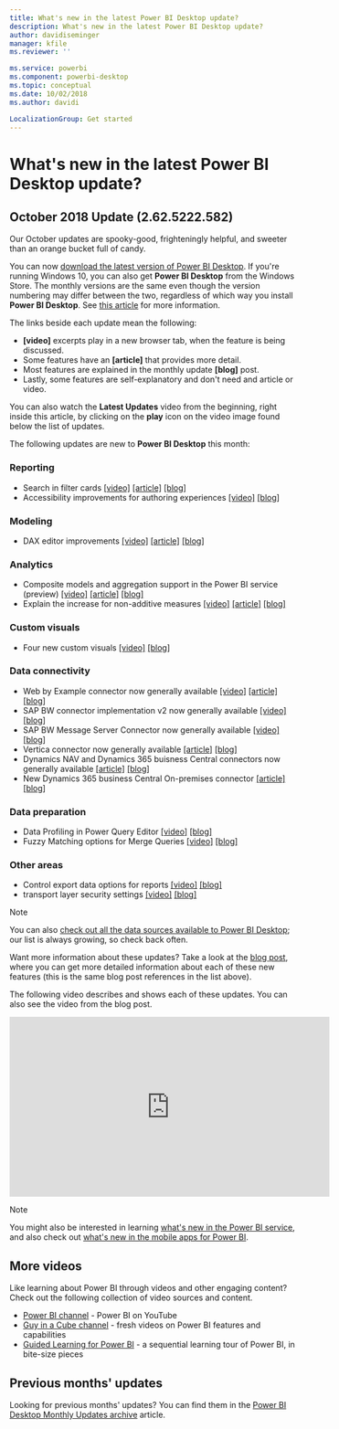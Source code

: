 ```yaml
---
title: What's new in the latest Power BI Desktop update?
description: What's new in the latest Power BI Desktop update?
author: davidiseminger
manager: kfile
ms.reviewer: ''

ms.service: powerbi
ms.component: powerbi-desktop
ms.topic: conceptual
ms.date: 10/02/2018
ms.author: davidi

LocalizationGroup: Get started
---
```

# What's new in the latest Power BI Desktop update?

## October 2018 Update (2.62.5222.582)

Our October updates are spooky-good, frighteningly helpful, and sweeter than an orange bucket full of candy. 

You can now [download the latest version of Power BI Desktop](https://powerbi.microsoft.com/desktop). If you're running Windows 10, you can also get **Power BI Desktop** from the Windows Store. The monthly versions are the same even though the version numbering may differ between the two, regardless of which way you install **Power BI Desktop**. See [this article](desktop-get-the-desktop.md) for more information. 

The links beside each update mean the following:

* **[video]** excerpts play in a new browser tab, when the feature is being discussed.
* Some features have an **[article]** that provides more detail.
* Most features are explained in the monthly update **[blog]** post.
* Lastly, some features are self-explanatory and don't need and article or video.

You can also watch the **Latest Updates** video from the beginning, right inside this article, by clicking on the **play** icon on the video image found below the list of updates.

The following updates are new to **Power BI Desktop** this month:

### Reporting

* Search in filter cards  [[video]](https://youtu.be/Rzw2WyI09kY?t=30s)  [[article]](power-bi-visualization-scatter.md)  [[blog]](https://powerbi.microsoft.com/blog/power-bi-desktop-september-2018-feature-summary/#dotPlot) 
* Accessibility improvements for authoring experiences [[video]](https://youtu.be/Rzw2WyI09kY?t=9m29s)  [[blog]](https://powerbi.microsoft.com/blog/power-bi-desktop-september-2018-feature-summary/#accessibility)

### Modeling

* DAX editor improvements [[video]](https://youtu.be/Rzw2WyI09kY?t=11m37s)  [[article]](desktop-formula-editor.md)  [[blog]](https://powerbi.microsoft.com/blog/power-bi-desktop-september-2018-feature-summary/#aggregations) 

### Analytics

* Composite models and aggregation support in the Power BI service (preview) [[video]](https://youtu.be/Rzw2WyI09kY?t=11m37s)  [[article]](desktop-aggregations.md)  [[blog]](https://powerbi.microsoft.com/blog/power-bi-desktop-september-2018-feature-summary/#aggregations) 
* Explain the increase for non-additive measures [[video]](https://youtu.be/Rzw2WyI09kY?t=11m37s)  [[article]](desktop-aggregations.md)  [[blog]](https://powerbi.microsoft.com/blog/power-bi-desktop-september-2018-feature-summary/#aggregations) 

### Custom visuals

* Four new custom visuals  [[video]](https://youtu.be/Rzw2WyI09kY?t=23m8s)  [[blog]](https://powerbi.microsoft.com/blog/power-bi-desktop-september-2018-feature-summary/#customVisuals) 

### Data connectivity

* Web by Example connector now generally available [[video]](https://youtu.be/Rzw2WyI09kY?t=29m26s)  [[article]](desktop-connect-pdf.md)  [[blog]](https://powerbi.microsoft.com/blog/power-bi-desktop-september-2018-feature-summary/#pdf) 
* SAP BW connector implementation v2 now generally available  [[video]](https://youtu.be/Rzw2WyI09kY?t=30m15s)  [[blog]](https://powerbi.microsoft.com/blog/power-bi-desktop-september-2018-feature-summary/#sapBW) 
* SAP BW Message Server Connector now generally available  [[video]](https://youtu.be/Rzw2WyI09kY?t=30m15s)  [[blog]](https://powerbi.microsoft.com/blog/power-bi-desktop-september-2018-feature-summary/#sapBW) 
* Vertica connector now generally available  [[article]](desktop-connect-dataflows.md)   [[blog]](https://powerbi.microsoft.com/blog/power-bi-desktop-september-2018-feature-summary/#dataflows) 
* Dynamics NAV and Dynamics 365 buisness Central connectors now generally available  [[article]](desktop-connect-dataflows.md)   [[blog]](https://powerbi.microsoft.com/blog/power-bi-desktop-september-2018-feature-summary/#dataflows) 
* New Dynamics 365 business Central On-premises connector  [[article]](desktop-connect-dataflows.md)   [[blog]](https://powerbi.microsoft.com/blog/power-bi-desktop-september-2018-feature-summary/#dataflows) 

### Data preparation
* Data Profiling in Power Query Editor  [[video]](https://youtu.be/Rzw2WyI09kY?t=30m42s)  [[blog]](https://powerbi.microsoft.com/blog/power-bi-desktop-september-2018-feature-summary/#pdf) 
* Fuzzy Matching options for Merge Queries  [[video]](https://youtu.be/Rzw2WyI09kY?t=32m27s)  [[blog]](https://powerbi.microsoft.com/blog/power-bi-desktop-september-2018-feature-summary/#addColumn) 

### Other areas
* Control export data options for reports [[video]](https://youtu.be/Rzw2WyI09kY?t=30m42s)  [[blog]](https://powerbi.microsoft.com/blog/power-bi-desktop-september-2018-feature-summary/#pdf) 
* transport layer security settings  [[video]](https://youtu.be/Rzw2WyI09kY?t=32m27s)  [[blog]](https://powerbi.microsoft.com/blog/power-bi-desktop-september-2018-feature-summary/#addColumn) 


> [!NOTE]
> You can also [check out all the data sources available to Power BI Desktop](desktop-data-sources.md); our list is always growing, so check back often.

Want more information about these updates? Take a look at the [blog post](https://powerbi.microsoft.com/blog/power-bi-desktop-august-2018-feature-summary/), where you can get more detailed information about each of these new features (this is the same blog post references in the list above).


The following video describes and shows each of these updates. You can also see the video from the blog post.

<iframe width="560" height="315" src="https://www.youtube.com/embed/Rzw2WyI09kY" frameborder="0" allow="autoplay; encrypted-media" allowfullscreen></iframe>

> [!NOTE]
> You might also be interested in learning [what's new in the Power BI service](service-whats-new.md), and also check out [what's new in the mobile apps for Power BI](consumer/mobile/mobile-whats-new-in-the-mobile-apps.md).

## More videos

Like learning about Power BI through videos and other engaging content? Check out the following collection of video sources and content.

-   [Power BI channel](https://www.youtube.com/user/mspowerbi) - Power BI on YouTube
-   [Guy in a Cube channel](https://www.youtube.com/channel/UCFp1vaKzpfvoGai0vE5VJ0w) - fresh videos on Power BI features and capabilities
-   [Guided Learning for Power BI](https://powerbi.microsoft.com/guided-learning/) - a sequential learning tour of Power BI, in bite-size pieces

## Previous months' updates

Looking for previous months' updates? You can find them in the [Power BI Desktop Monthly Updates archive](desktop-latest-update-archive.md) article.